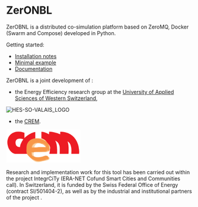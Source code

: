 # ZerONBL

ZerOBNL is a distributed co-simulation platform based on ZeroMQ, Docker (Swarm and Compose) developed in Python.

Getting started:
- [Installation notes](https://integrcity.github.io/zerobnl/install.html)
- [Minimal example](https://github.com/IntegrCiTy/zerobnl/blob/master/examples/MinimalExample.ipynb)
- [Documentation](https://integrcity.github.io/zerobnl/docu.html)

ZerOBNL is a joint development of :
- the Energy Efficiency research group at the [University of Applied Sciences of Western Switzerland](www.hevs.ch/),

<img src="https://www.hevs.ch/media/image/0/normal/hes-so.png" alt="HES-SO-VALAIS_LOGO" width="200"/>

- the [CREM](www.crem.ch).

<img src="./docs/images/CREM.png" alt="CREM_LOGO" width="200"/>

Research and implementation work for this tool has been carried out within the project IntegrCiTy (ERA-NET Cofund Smart Cities and Communities call). In Switzerland, it is funded by the Swiss Federal Office of Energy (contract SI/501404-2), as well as by the industrial and institutional partners of the project .
